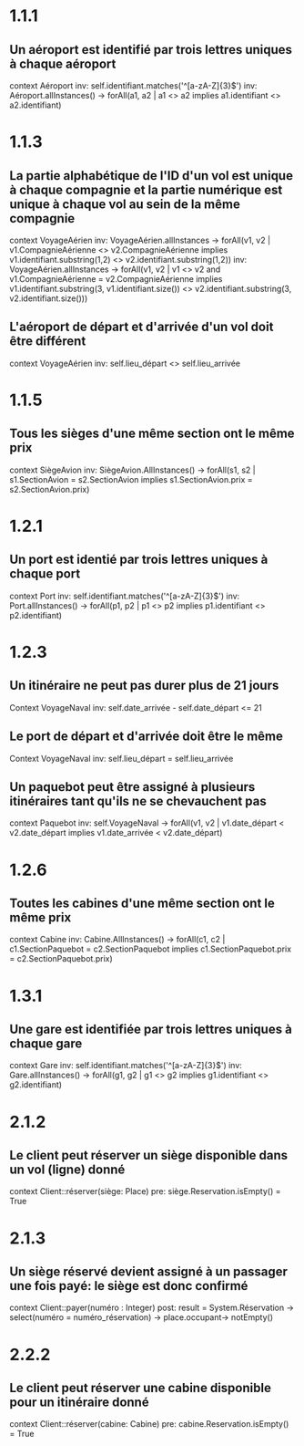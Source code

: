 # 1.1.1 
## Un aéroport est identifié par trois lettres uniques à chaque aéroport
context Aéroport
inv: self.identifiant.matches('^[a-zA-Z]{3}$')
inv: Aéroport.allInstances() -> forAll(a1, a2 | a1 <> a2 
implies a1.identifiant <> a2.identifiant)


# 1.1.3
## La partie alphabétique de l'ID d'un vol est unique à chaque compagnie et la partie numérique est unique à chaque vol au sein de la même compagnie
context VoyageAérien
inv: VoyageAérien.allInstances -> forAll(v1, v2 | v1.CompagnieAérienne <> v2.CompagnieAérienne
implies v1.identifiant.substring(1,2) <> v2.identifiant.substring(1,2))
inv: VoyageAérien.allInstances -> forAll(v1, v2 | v1 <> v2 and v1.CompagnieAérienne = v2.CompagnieAérienne
implies v1.identifiant.substring(3, v1.identifiant.size()) <> v2.identifiant.substring(3, v2.identifiant.size()))

## L'aéroport de départ et d'arrivée d'un vol doit être différent
context VoyageAérien
inv: self.lieu_départ <> self.lieu_arrivée


# 1.1.5
## Tous les sièges d'une même section ont le même prix
context SiègeAvion
inv: SiègeAvion.AllInstances() -> forAll(s1, s2 | s1.SectionAvion = s2.SectionAvion
implies s1.SectionAvion.prix = s2.SectionAvion.prix)


# 1.2.1
## Un port est identié par trois lettres uniques à chaque port
context Port
inv: self.identifiant.matches('^[a-zA-Z]{3}$')
inv: Port.allInstances() -> forAll(p1, p2 | p1 <> p2 
implies p1.identifiant <> p2.identifiant)


# 1.2.3
## Un itinéraire ne peut pas durer plus de 21 jours
Context VoyageNaval
inv: self.date_arrivée - self.date_départ <= 21

## Le port de départ et d'arrivée doit être le même
Context VoyageNaval
inv: self.lieu_départ = self.lieu_arrivée

## Un paquebot peut être assigné à plusieurs itinéraires tant qu'ils ne se chevauchent pas
context Paquebot
inv: self.VoyageNaval -> forAll(v1, v2 | v1.date_départ < v2.date_départ
implies v1.date_arrivée < v2.date_départ)


# 1.2.6
## Toutes les cabines d'une même section ont le même prix
context Cabine
inv: Cabine.AllInstances() -> forAll(c1, c2 | c1.SectionPaquebot = c2.SectionPaquebot
implies c1.SectionPaquebot.prix = c2.SectionPaquebot.prix)


# 1.3.1
## Une gare est identifiée par trois lettres uniques à chaque gare
context Gare
inv: self.identifiant.matches('^[a-zA-Z]{3}$')
inv: Gare.allInstances() -> forAll(g1, g2 | g1 <> g2 
implies g1.identifiant <> g2.identifiant)


# 2.1.2
## Le client peut réserver un siège disponible dans un vol (ligne) donné
context Client::réserver(siège: Place)
pre: siège.Reservation.isEmpty() = True


# 2.1.3
## Un siège réservé devient assigné à un passager une fois payé: le siège est donc confirmé
context Client::payer(numéro : Integer)
post: result = System.Réservation -> select(numéro = numéro_réservation) ->
place.occupant-> notEmpty()


# 2.2.2
## Le client peut réserver une cabine disponible pour un itinéraire donné
context Client::réserver(cabine: Cabine)
pre: cabine.Reservation.isEmpty() = True